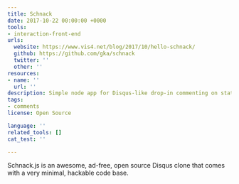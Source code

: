 ```yaml
---
title: Schnack
date: 2017-10-22 00:00:00 +0000
tools:
- interaction-front-end
urls:
  website: https://www.vis4.net/blog/2017/10/hello-schnack/
  github: https://github.com/gka/schnack
  twitter: ''
  other: ''
resources:
- name: ''
  url: ''
description: Simple node app for Disqus-like drop-in commenting on static websites
tags:
- comments
license: Open Source

language: ''
related_tools: []
cat_test: ''

---
```

Schnack.js is an awesome, ad-free, open source Disqus clone that comes with a very minimal, hackable code base.

